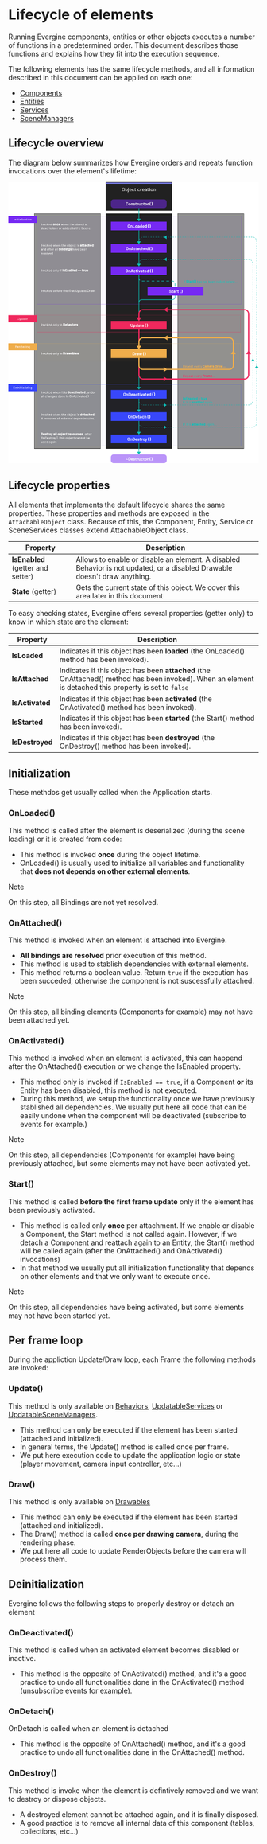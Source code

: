 # Lifecycle of elements

Running Evergine components, entities or other objects executes a number of functions in a predetermined order. This document describes those functions and explains how they fit into the execution sequence.

The following elements has the same lifecycle methods, and all information described in this document can be applied on each one:
* [Components](component_arch/components/index.md)
* [Entities](component_arch/entities/index.md)
* [Services](services.md)
* [SceneManagers](scenes/scenemanagers.md)

## Lifecycle overview

The diagram below summarizes how Evergine orders and repeats function invocations over the element's lifetime:

![Lifecycle](images/lifecycle.png)


## Lifecycle properties

All elements that implements the default lifecycle shares the same properties. These properties and methods are exposed in the `AttachableObject` class. Because of this, the Component, Entity, Service or SceneServices classes extend AttachableObject class.

| Property | Description |
| --- | --- |
| **IsEnabled** (getter and setter) | Allows to enable or disable an element. A disabled Behavior is not updated, or a disabled Drawable doesn't draw anything.
| **State** (getter) | Gets the current state of this object. We cover this area later in this document | 

To easy checking states, Evergine offers several properties (getter only) to know in which state are the element:

| Property | Description |
| --- | --- |
| **IsLoaded** | Indicates if this object has been **loaded** (the OnLoaded() method has been invoked). |
| **IsAttached** | Indicates if this object has been **attached** (the OnAttached() method has been invoked). When an element is detached this property is set to `false`|
| **IsActivated** | Indicates if this object has been **activated** (the OnActivated() method has been invoked).|
| **IsStarted** | Indicates if this object has been **started** (the Start() method has been invoked). |
| **IsDestroyed** | Indicates if this object has been **destroyed** (the OnDestroy() method has been invoked). |


## Initialization
These methdos get usually called when the Application starts.

### OnLoaded()

This method is called after the element is deserialized (during the scene loading) or it is created from code:
* This method is invoked **once** during the object lifetime.
* OnLoaded() is usually used to initialize all variables and functionality that **does not depends on other external elements**.

> [!NOTE]
> On this step, all Bindings are not yet resolved.

### OnAttached()

This method is invoked when an element is attached into Evergine. 
* **All bindings are resolved** prior execution of this method.
* This method is used to stablish dependencies with external elements.
* This method returns a boolean value. Return `true` if the execution has been succeded, otherwise the component is not suscessfully attached.

> [!NOTE]
> On this step, all binding elements (Components for example) may not have been attached yet.

### OnActivated()

This method is invoked when an element is activated, this can happend  after the OnAttached() execution or we change the IsEnabled property.
* This method only is invoked if `IsEnabled == true`, if a Component **or** its Entity has been disabled, this method is not executed.
* During this method, we setup the functionality once we have previously stablished all dependencies. We usually put here all code that can be easily undone when the component will be deactivated (subscribe to events for example.)

> [!NOTE]
> On this step, all dependencies (Components for example) have being previously attached, but some elements may not have been activated yet.

### Start()
This method is called **before the first frame update** only if the element has been previously activated.
* This method is called only **once** per attachment. If we enable or disable a Component, the Start method is not called again. However, if we detach a Component and reattach again to an Entity, the Start() method will be called again (after the OnAttached() and OnActivated() invocations)
* In that method we usually put all initialization functionality that depends on other elements and that we only want to execute once.

> [!NOTE]
> On this step, all dependencies have being activated, but some elements may not have been started yet. 


## Per frame  loop

During the appliction Update/Draw loop, each Frame the following methods are invoked:

### Update()

This method is only available on [Behaviors](component_arch/components/behaviours.md), [UpdatableServices](services.md) or [UpdatableSceneManagers](scenes/scenemanagers.md). 

* This method can only be executed if the element has been started (attached and initialized).
* In general terms, the Update() method is called once per frame.
* We put here execution code to update the application logic or state (player movement, camera input controller, etc...)

### Draw()

This method is only available on [Drawables](component_arch/components/drawables.md)

* This method can only be executed if the element has been started (attached and initialized).
* The Draw() method is called **once per drawing camera**, during the rendering phase.
* We put here all code to update RenderObjects before the camera will process them.
 
 ## Deinitialization

 Evergine follows the following steps to properly destroy or detach an element

 ### OnDeactivated()

 This method is called when an activated element becomes disabled or inactive.

 * This method is the opposite of OnActivated() method, and it's a good practice to undo all functionalities done in the OnActivated() method (unsubscribe events for example).


### OnDetach()

OnDetach is called when an element is detached
* This method is the opposite of OnAttached() method, and it's a good practice to undo all functionalities done in the OnAttached() method.

### OnDestroy()

This method is invoke when the element is defintively removed and we want to destroy or dispose objects.
* A destroyed element cannot be attached again, and it is finally disposed.
* A good practice is to remove all internal data of this component (tables, collections, etc...)